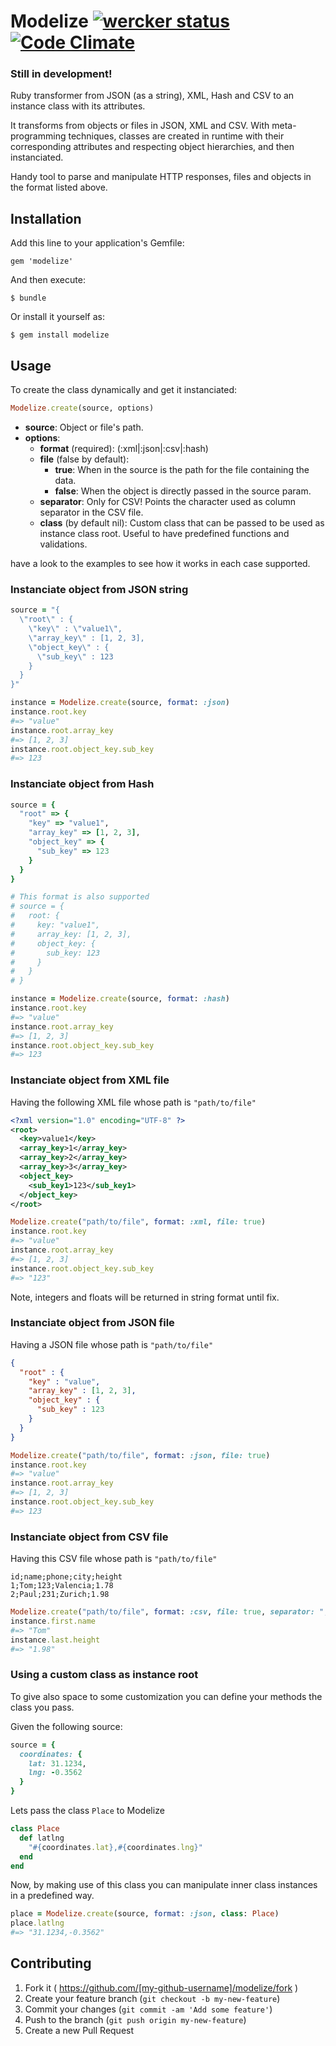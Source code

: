 # Modelize  [![wercker status](https://app.wercker.com/status/b2028c39b7ff2ea261857eac4db73af3/s "wercker status")](https://app.wercker.com/project/bykey/b2028c39b7ff2ea261857eac4db73af3)[![Code Climate](https://codeclimate.com/github/yonelacort/modelize/badges/gpa.svg)](https://codeclimate.com/github/yonelacort/modelize)

### Still in development!

Ruby transformer from JSON (as a string), XML, Hash and CSV to an instance class with its attributes.

It transforms from objects or files in JSON, XML and CSV.
With meta-programming techniques, classes are created in runtime with their corresponding attributes and respecting object hierarchies, and then instanciated.

Handy tool to parse and manipulate HTTP responses, files and objects in the format listed above.

## Installation

Add this line to your application's Gemfile:

    gem 'modelize'

And then execute:

    $ bundle

Or install it yourself as:

    $ gem install modelize

## Usage

To create the class dynamically and get it instanciated:

```ruby
Modelize.create(source, options)
```

* **source**: Object or file's path.
* **options**:
  * **format** (required): (:xml|:json|:csv|:hash)
  * **file** (false by default):
    * **true**:  When in the source is the path for the file containing the data.
    * **false**: When the object is directly passed in the source param.
  * **separator**: Only for CSV! Points the character used as column separator in the CSV file.
  * **class** (by default nil): Custom class that can be passed to be used as instance class root.
                                Useful to have predefined functions and validations.

 have a look to the examples to see how it works in each case supported.


### Instanciate object from JSON string
```ruby
source = "{
  \"root\" : {
    \"key\" : \"value1\",
    \"array_key\" : [1, 2, 3],
    \"object_key\" : {
      \"sub_key\" : 123
    }
  }
}"

instance = Modelize.create(source, format: :json)
instance.root.key
#=> "value"
instance.root.array_key
#=> [1, 2, 3]
instance.root.object_key.sub_key
#=> 123
```

### Instanciate object from Hash

```ruby
source = {
  "root" => {
    "key" => "value1",
    "array_key" => [1, 2, 3],
    "object_key" => {
      "sub_key" => 123
    }
  }
}

# This format is also supported
# source = {
#   root: {
#     key: "value1",
#     array_key: [1, 2, 3],
#     object_key: {
#       sub_key: 123
#     }
#   }
# }

instance = Modelize.create(source, format: :hash)
instance.root.key
#=> "value"
instance.root.array_key
#=> [1, 2, 3]
instance.root.object_key.sub_key
#=> 123
```

### Instanciate object from XML file

Having the following XML file whose path is ```"path/to/file"```
```xml
<?xml version="1.0" encoding="UTF-8" ?>
<root>
  <key>value1</key>
  <array_key>1</array_key>
  <array_key>2</array_key>
  <array_key>3</array_key>
  <object_key>
    <sub_key1>123</sub_key1>
  </object_key>
</root>
```

```ruby
Modelize.create("path/to/file", format: :xml, file: true)
instance.root.key
#=> "value"
instance.root.array_key
#=> [1, 2, 3]
instance.root.object_key.sub_key
#=> "123"
```
Note, integers and floats will be returned in string format until fix.

### Instanciate object from JSON file

Having a JSON file whose path is ```"path/to/file"```
```json
{
  "root" : {
    "key" : "value",
    "array_key" : [1, 2, 3],
    "object_key" : {
      "sub_key" : 123
    }
  }
}
```

```ruby
Modelize.create("path/to/file", format: :json, file: true)
instance.root.key
#=> "value"
instance.root.array_key
#=> [1, 2, 3]
instance.root.object_key.sub_key
#=> 123
```

### Instanciate object from CSV file

Having this CSV file whose path is ```"path/to/file"```
```csv
id;name;phone;city;height
1;Tom;123;Valencia;1.78
2;Paul;231;Zurich;1.98
```

```ruby
Modelize.create("path/to/file", format: :csv, file: true, separator: ";")
instance.first.name
#=> "Tom"
instance.last.height
#=> "1.98"
```

### Using a custom class as instance root

To give also space to some customization you can define your methods the class you pass.

Given the following source:
```ruby
source = {
  coordinates: {
    lat: 31.1234,
    lng: -0.3562
  }
}
```

Lets pass the class ```Place``` to Modelize
```ruby
class Place
  def latlng
    "#{coordinates.lat},#{coordinates.lng}"
  end
end
```

Now, by making use of this class you can manipulate inner class instances in a predefined way.
```ruby
place = Modelize.create(source, format: :json, class: Place)
place.latlng
#=> "31.1234,-0.3562"
```

## Contributing

1. Fork it ( https://github.com/[my-github-username]/modelize/fork )
2. Create your feature branch (`git checkout -b my-new-feature`)
3. Commit your changes (`git commit -am 'Add some feature'`)
4. Push to the branch (`git push origin my-new-feature`)
5. Create a new Pull Request
